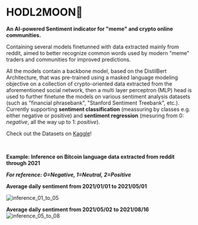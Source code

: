 # HODL2MOON🚀

**An AI-powered Sentiment indicator for "meme" and crypto online communities.**

Containing several models finetunned with data extracted mainly from reddit, aimed to better recognize common words used by modern "meme" traders and communities for improved predictions.

All the models contain a backbone model, based on the DistilBert Architecture, that was pre-trained using a masked language modeling objective on a collection of crypto-oriented data extracted from the aforementioned social network, then a multi layer perceptron (MLP) head is used to further finetune the models on various sentiment analysis datasets (such as "financial phrasebank", "Stanford Sentiment Treebank", etc.). 
Currently supporting __sentiment classification__ (meassuring by classes e.g. either negative or positive) and __sentiment regression__ (mesuring from 0: _negative_, all the way up to 1: _positive_).

Check out the Datasets on [Kaggle](https://www.kaggle.com/datasets/muniozdaniel0/dogecoin-top-daily-reddit-submission)!

<br/>

**Example: Inference on Bitcoin language data extracted from reddit through 2021**
<br/>

***For reference: 0=Negative, 1=Neutral, 2=Positive***

**Average daily sentiment from 2021/01/01 to 2021/05/01**

![inference_01_to_05](https://user-images.githubusercontent.com/47380745/160052570-564b75af-8b63-417f-8bf7-c2330d48c020.png)

**Average daily sentiment from 2021/05/02 to 2021/08/16**
![inference_05_to_08](https://user-images.githubusercontent.com/47380745/160056557-0ef780e9-26e7-4193-8dca-53146f752c5f.png)

